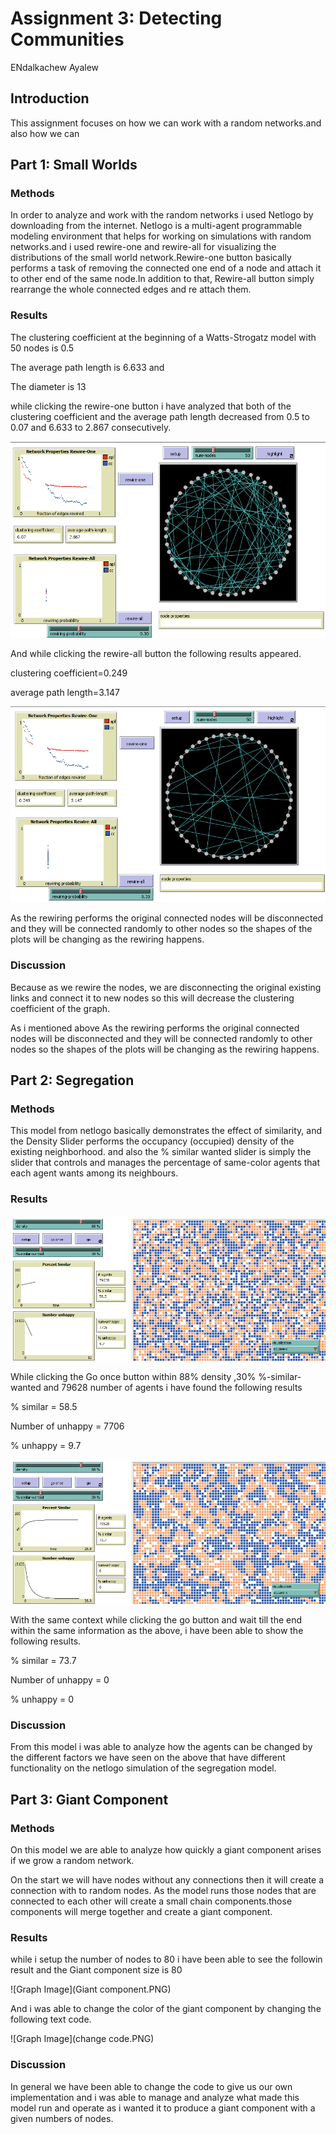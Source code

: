 # Assignment 3: Detecting Communities

ENdalkachew Ayalew


## Introduction 

This assignment focuses on how we can work with a random networks.and also how we can  


## Part 1: Small Worlds

### Methods

In order to analyze and work with the random networks i used Netlogo by downloading from the internet. Netlogo is a multi-agent programmable modeling environment that helps for working on simulations with random networks.and i used rewire-one and rewire-all for visualizing the distributions of the small world network.Rewire-one button basically performs a task of removing the connected one end of a node and attach it to other end of the same node.In addition to that, Rewire-all button simply rearrange the whole connected edges and re attach them.


### Results

The clustering coefficient at the beginning of a Watts-Strogatz model with 50 nodes is 0.5

The average path length is 6.633 and

The diameter is 13

while clicking the rewire-one button i have analyzed that both of the clustering coefficient and the average path length decreased from 0.5 to 0.07 and 6.633 to 2.867 consecutively.


![Graph Image](rewire-one.PNG)


And while clicking the rewire-all button the following results appeared.

clustering coefficient=0.249

average path length=3.147

![Graph Image](rewire-all.PNG)


As the rewiring performs the original connected nodes will be disconnected and they will be connected randomly to other nodes so the shapes of the plots will be changing as the rewiring happens.


### Discussion

Because as we rewire the nodes, we are disconnecting the original existing links and connect it to new nodes so this will decrease the clustering coefficient of the graph.

As i mentioned above 
As the rewiring performs the original connected nodes will be disconnected and they will be connected randomly to other nodes so the shapes of the plots will be changing as the rewiring happens.



## Part 2: Segregation

### Methods

This model from netlogo basically demonstrates the effect of similarity, and the Density Slider performs the occupancy (occupied) density of the existing neighborhood. and also the % similar wanted slider is simply the slider that controls and manages the percentage of same-color agents that each agent wants among its neighbours.


### Results

![Graph Image](go-once.PNG)

While clicking the Go once button within 88% density ,30% %-similar-wanted and 79628 number of agents i have found the following results

% similar = 58.5

Number of unhappy = 7706

% unhappy = 9.7

![Graph Image](go.PNG)

With the same context while clicking the go button and wait till the end within the same information as the above, i have been able to show the following results.

% similar = 73.7

Number of unhappy = 0

% unhappy = 0

### Discussion

From this model i was able to analyze how the agents can be changed by the different factors we have seen on the above that have different functionality on the netlogo simulation of the segregation model.

## Part 3: Giant Component

### Methods

On this model we are able to analyze how quickly a giant component arises if we grow a random network.

On the start we will have nodes without any connections then it will create a connection with to random nodes. As the model runs those nodes that are connected to each other will create a small chain components.those components will merge together and create a giant component.

### Results

while i setup the number of nodes to 80 i have been able to see the followin result and the Giant component size is 80


![Graph Image](Giant component.PNG)

And i was able to change the color of the giant component by changing the following text code.

![Graph Image](change code.PNG)

### Discussion

In general we have been able to change the code to give us our own implementation and i was able to manage and analyze what made this model run and operate as i wanted it to produce a giant component with a given numbers of nodes.
